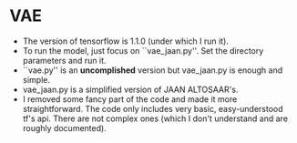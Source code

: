 # VAE
* The version of tensorflow is 1.1.0 (under which I run it).
* To run the model, just focus on \`\`vae_jaan.py''. Set the directory parameters and run it.
* \`\`vae.py'' is an **uncomplished** version but vae_jaan.py is enough and simple.
* vae_jaan.py is a simplified version of JAAN ALTOSAAR's. 
* I removed some fancy part of the code and made it more straightforward. The code only includes very basic, easy-understood tf's api. There are not complex ones (which I don't understand and are roughly documented).
